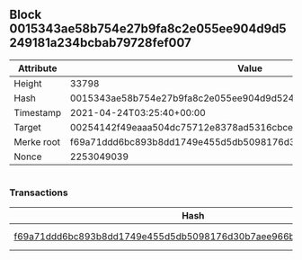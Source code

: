 ## Block 0015343ae58b754e27b9fa8c2e055ee904d9d5249181a234bcbab79728fef007

Attribute | Value
--- | ---
Height | 33798
Hash | 0015343ae58b754e27b9fa8c2e055ee904d9d5249181a234bcbab79728fef007
Timestamp | 2021-04-24T03:25:40+00:00
Target | 00254142f49eaaa504dc75712e8378ad5316cbcead634704b3734b6271167cc4
Merke root | f69a71ddd6bc893b8dd1749e455d5db5098176d30b7aee966b570989f439e7a2
Nonce | 2253049039

```

```

### Transactions

Hash | Amount
--- | ---
[f69a71ddd6bc893b8dd1749e455d5db5098176d30b7aee966b570989f439e7a2](f69a71ddd6bc893b8dd1749e455d5db5098176d30b7aee966b570989f439e7a2.md) | 10.00000000 SKEPTI 
